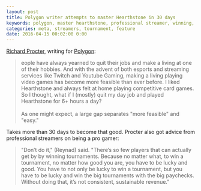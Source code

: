 ```yaml
---
layout: post
title: Polygon writer attempts to master Hearthstone in 30 days
keywords: polygon, master hearthstone, professional streamer, winning, legend
categories: meta, streamers, tournament, feature
date: 2016-04-15 00:02:00 0:00
---
```


[Richard Procter](https://twitter.com/rhprocter?lang=en), writing for [Polygon](http://www.polygon.com/features/2016/4/13/11416002/attempting-to-master-hearthstone-in-30-days): 

> eople have always yearned to quit their jobs and make a living at one of their hobbies. And with the advent of both esports and streaming services like Twitch and Youtube Gaming, making a living playing video games has become more feasible than ever before. I liked Hearthstone and always felt at home playing competitive card games. So I thought, what if I (mostly) quit my day job and played Hearthstone for 6+ hours a day?<br><br>As one might expect, a large gap separates "more feasible" and "easy."

Takes more than 30 days to become that good. Procter also got advice from professional streamers on being a pro gamer:

> "Don’t do it," (Reynad) said. "There’s so few players that can actually get by by winning tournaments. Because no matter what, to win a tournament, no matter how good you are, you have to be lucky and good. You have to not only be lucky to win a tournament, but you have to be lucky and win the big tournaments with the big paychecks. Without doing that, it’s not consistent, sustainable revenue."